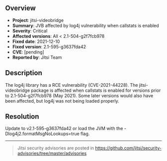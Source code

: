 ## Overview
* **Project**: jitsi-videobridge
* **Summary**: JVB affected by log4j vulnerability when callstats is enabled
* **Severity**: Critical
* **Affected versions**: All < 2.1-504-g2f7fcb978
* **Fixed date**: 2021-12-10
* **Fixed version**: 2.1-595-g3637fda42 
* **CVE**: [pending]
* **Reported by**: Jitsi Team

## Description
The log4j library has a RCE vulnerability (CVE-2021-44228). The jitsi-videobridge package is affected when callstats is enabled for versions prior to 2.1-504-g2f7fcb978 (May 2021). Some later versions would also have been affected, but log4j was not being loaded properly.

## Resolution
Update to v2.1-595-g3637fda42 or load the JVM with the -Dlog4j2.formatMsgNoLookups=true flag.

----

> Jitsi security advisories are posted in https://github.com/jitsi/security-advisories/tree/master/advisories
